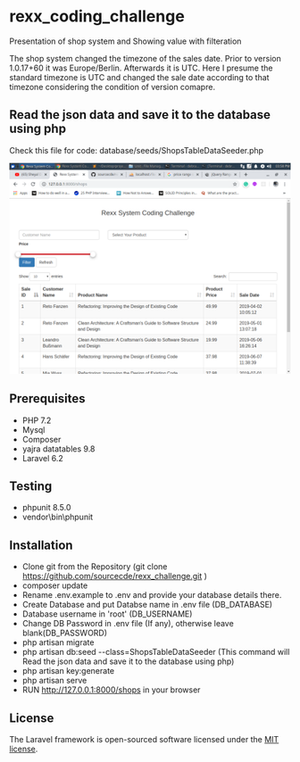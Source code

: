 # rexx_coding_challenge
Presentation of shop system and Showing value with filteration

The shop system changed the timezone of the sales date.
Prior to version 1.0.17+60 it was Europe/Berlin.
Afterwards it is UTC. Here I presume the standard timezone is UTC and changed the sale date according to that timezone considering the condition of version comapre.

## Read the json data and save it to the database using php

Check this file for code:
database/seeds/ShopsTableDataSeeder.php

![alt text](https://github.com/sourcecde/rexx_challenge/blob/master/Screenshot_2019-12-23_15-58-33.png)

## Prerequisites

- PHP 7.2
- Mysql
- Composer
- yajra datatables 9.8
- Laravel 6.2

## Testing

- phpunit 8.5.0
- vendor\bin\phpunit

## Installation

- Clone git from the Repository (git clone https://github.com/sourcecde/rexx_challenge.git
)
- composer update
- Rename .env.example to .env and provide your database details there.
- Create Database and put Databse name in .env file (DB_DATABASE)
- Database username in 'root' (DB_USERNAME)
- Change DB Password in .env file (If any), otherwise leave blank(DB_PASSWORD)
- php artisan migrate
- php artisan db:seed --class=ShopsTableDataSeeder (This command will Read the json data and save it to the database using php)
- php artisan key:generate
- php artisan serve
- RUN http://127.0.0.1:8000/shops in your browser

## License

The Laravel framework is open-sourced software licensed under the [MIT license](https://opensource.org/licenses/MIT).